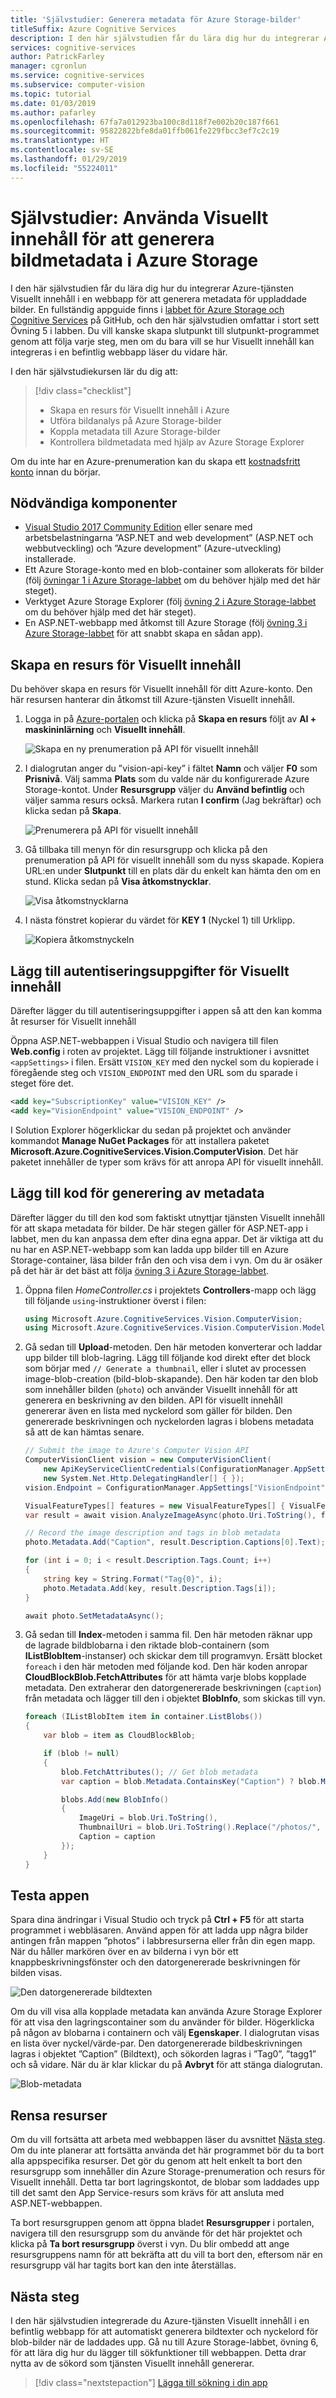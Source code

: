 ```yaml
---
title: 'Självstudier: Generera metadata för Azure Storage-bilder'
titleSuffix: Azure Cognitive Services
description: I den här självstudien får du lära dig hur du integrerar Azure-tjänsten Visuellt innehåll i en webbapp för att generera metadata för bilder.
services: cognitive-services
author: PatrickFarley
manager: cgronlun
ms.service: cognitive-services
ms.subservice: computer-vision
ms.topic: tutorial
ms.date: 01/03/2019
ms.author: pafarley
ms.openlocfilehash: 67fa7a012923ba100c8d118f7e002b20c187f661
ms.sourcegitcommit: 95822822bfe8da01ffb061fe229fbcc3ef7c2c19
ms.translationtype: HT
ms.contentlocale: sv-SE
ms.lasthandoff: 01/29/2019
ms.locfileid: "55224011"
---
```

# <a name="tutorial-use-computer-vision-to-generate-image-metadata-in-azure-storage"></a>Självstudier: Använda Visuellt innehåll för att generera bildmetadata i Azure Storage

I den här självstudien får du lära dig hur du integrerar Azure-tjänsten Visuellt innehåll i en webbapp för att generera metadata för uppladdade bilder. En fullständig appguide finns i [labbet för Azure Storage och Cognitive Services](https://github.com/Microsoft/computerscience/blob/master/Labs/Azure%20Services/Azure%20Storage/Azure%20Storage%20and%20Cognitive%20Services%20(MVC).md) på GitHub, och den här självstudien omfattar i stort sett Övning 5 i labben. Du vill kanske skapa slutpunkt till slutpunkt-programmet genom att följa varje steg, men om du bara vill se hur Visuellt innehåll kan integreras i en befintlig webbapp läser du vidare här.

I den här självstudiekursen lär du dig att:

> [!div class="checklist"]
> * Skapa en resurs för Visuellt innehåll i Azure
> * Utföra bildanalys på Azure Storage-bilder
> * Koppla metadata till Azure Storage-bilder
> * Kontrollera bildmetadata med hjälp av Azure Storage Explorer

Om du inte har en Azure-prenumeration kan du skapa ett [kostnadsfritt konto](https://azure.microsoft.com/free/) innan du börjar. 

## <a name="prerequisites"></a>Nödvändiga komponenter

- [Visual Studio 2017 Community Edition](https://www.visualstudio.com/products/visual-studio-community-vs.aspx) eller senare med arbetsbelastningarna ”ASP.NET and web development” (ASP.NET och webbutveckling) och ”Azure development” (Azure-utveckling) installerade.
- Ett Azure Storage-konto med en blob-container som allokerats för bilder (följ [övningar 1 i Azure Storage-labbet](https://github.com/Microsoft/computerscience/blob/master/Labs/Azure%20Services/Azure%20Storage/Azure%20Storage%20and%20Cognitive%20Services%20(MVC).md#Exercise1) om du behöver hjälp med det här steget).
- Verktyget Azure Storage Explorer (följ [övning 2 i Azure Storage-labbet](https://github.com/Microsoft/computerscience/blob/master/Labs/Azure%20Services/Azure%20Storage/Azure%20Storage%20and%20Cognitive%20Services%20(MVC).md#Exercise2) om du behöver hjälp med det här steget).
- En ASP.NET-webbapp med åtkomst till Azure Storage (följ [övning 3 i Azure Storage-labbet](https://github.com/Microsoft/computerscience/blob/master/Labs/Azure%20Services/Azure%20Storage/Azure%20Storage%20and%20Cognitive%20Services%20(MVC).md#Exercise3) för att snabbt skapa en sådan app).

## <a name="create-a-computer-vision-resource"></a>Skapa en resurs för Visuellt innehåll

Du behöver skapa en resurs för Visuellt innehåll för ditt Azure-konto. Den här resursen hanterar din åtkomst till Azure-tjänsten Visuellt innehåll.

1. Logga in på [Azure-portalen](https://ms.portal.azure.com) och klicka på **Skapa en resurs** följt av **AI + maskininlärning** och **Visuellt innehåll**.

    ![Skapa en ny prenumeration på API för visuellt innehåll](../Images/new-vision-api.png)

1. I dialogrutan anger du ”vision-api-key” i fältet **Namn** och väljer **F0** som **Prisnivå**. Välj samma **Plats** som du valde när du konfigurerade Azure Storage-kontot. Under **Resursgrupp** väljer du **Använd befintlig** och väljer samma resurs också. Markera rutan **I confirm** (Jag bekräftar) och klicka sedan på **Skapa**.

    ![Prenumerera på API för visuellt innehåll](../Images/create-vision-api.png)

1. Gå tillbaka till menyn för din resursgrupp och klicka på den prenumeration på API för visuellt innehåll som du nyss skapade. Kopiera URL:en under **Slutpunkt** till en plats där du enkelt kan hämta den om en stund. Klicka sedan på **Visa åtkomstnycklar**.

    ![Visa åtkomstnycklarna](../Images/copy-vision-endpoint.png)

1. I nästa fönstret kopierar du värdet för **KEY 1** (Nyckel 1) till Urklipp.

    ![Kopiera åtkomstnyckeln](../Images/copy-vision-key.png)

## <a name="add-computer-vision-credentials"></a>Lägg till autentiseringsuppgifter för Visuellt innehåll

Därefter lägger du till autentiseringsuppgifter i appen så att den kan komma åt resurser för Visuellt innehåll

Öppna ASP.NET-webbappen i Visual Studio och navigera till filen **Web.config** i roten av projektet. Lägg till följande instruktioner i avsnittet `<appSettings>` i filen. Ersätt `VISION_KEY` med den nyckel som du kopierade i föregående steg och `VISION_ENDPOINT` med den URL som du sparade i steget före det.

```xml
<add key="SubscriptionKey" value="VISION_KEY" />
<add key="VisionEndpoint" value="VISION_ENDPOINT" />
```

I Solution Explorer högerklickar du sedan på projektet och använder kommandot **Manage NuGet Packages** för att installera paketet **Microsoft.Azure.CognitiveServices.Vision.ComputerVision**. Det här paketet innehåller de typer som krävs för att anropa API för visuellt innehåll.

## <a name="add-metadata-generation-code"></a>Lägg till kod för generering av metadata

Därefter lägger du till den kod som faktiskt utnyttjar tjänsten Visuellt innehåll för att skapa metadata för bilder. De här stegen gäller för ASP.NET-app i labbet, men du kan anpassa dem efter dina egna appar. Det är viktiga att du nu har en ASP.NET-webbapp som kan ladda upp bilder till en Azure Storage-container, läsa bilder från den och visa dem i vyn. Om du är osäker på det här är det bäst att följa [övning 3 i Azure Storage-labbet](https://github.com/Microsoft/computerscience/blob/master/Labs/Azure%20Services/Azure%20Storage/Azure%20Storage%20and%20Cognitive%20Services%20(MVC).md#Exercise3). 

1. Öppna filen *HomeController.cs* i projektets **Controllers**-mapp och lägg till följande `using`-instruktioner överst i filen:

    ```csharp
    using Microsoft.Azure.CognitiveServices.Vision.ComputerVision;
    using Microsoft.Azure.CognitiveServices.Vision.ComputerVision.Models;
    ```

1. Gå sedan till **Upload**-metoden. Den här metoden konverterar och laddar upp bilder till blob-lagring. Lägg till följande kod direkt efter det block som börjar med `// Generate a thumbnail`, eller i slutet av processen image-blob-creation (bild-blob-skapande). Den här koden tar den blob som innehåller bilden (`photo`) och använder Visuellt innehåll för att generera en beskrivning av den bilden. API för visuellt innehåll genererar även en lista med nyckelord som gäller för bilden. Den genererade beskrivningen och nyckelorden lagras i blobens metadata så att de kan hämtas senare.

    ```csharp
    // Submit the image to Azure's Computer Vision API
    ComputerVisionClient vision = new ComputerVisionClient(
        new ApiKeyServiceClientCredentials(ConfigurationManager.AppSettings["SubscriptionKey"]),
        new System.Net.Http.DelegatingHandler[] { });
    vision.Endpoint = ConfigurationManager.AppSettings["VisionEndpoint"];

    VisualFeatureTypes[] features = new VisualFeatureTypes[] { VisualFeatureTypes.Description };
    var result = await vision.AnalyzeImageAsync(photo.Uri.ToString(), features);

    // Record the image description and tags in blob metadata
    photo.Metadata.Add("Caption", result.Description.Captions[0].Text);

    for (int i = 0; i < result.Description.Tags.Count; i++)
    {
        string key = String.Format("Tag{0}", i);
        photo.Metadata.Add(key, result.Description.Tags[i]);
    }

    await photo.SetMetadataAsync();
    ```

1. Gå sedan till **Index**-metoden i samma fil. Den här metoden räknar upp de lagrade bildblobarna i den riktade blob-containern (som **IListBlobItem**-instanser) och skickar dem till programvyn. Ersätt blocket `foreach` i den här metoden med följande kod. Den här koden anropar **CloudBlockBlob.FetchAttributes** för att hämta varje blobs kopplade metadata. Den extraherar den datorgenererade beskrivningen (`caption`) från metadata och lägger till den i objektet **BlobInfo**, som skickas till vyn.
    
    ```csharp
    foreach (IListBlobItem item in container.ListBlobs())
    {
        var blob = item as CloudBlockBlob;
    
        if (blob != null)
        {
            blob.FetchAttributes(); // Get blob metadata
            var caption = blob.Metadata.ContainsKey("Caption") ? blob.Metadata["Caption"] : blob.Name;
    
            blobs.Add(new BlobInfo()
            {
                ImageUri = blob.Uri.ToString(),
                ThumbnailUri = blob.Uri.ToString().Replace("/photos/", "/thumbnails/"),
                Caption = caption
            });
        }
    }
    ```

## <a name="test-the-app"></a>Testa appen

Spara dina ändringar i Visual Studio och tryck på **Ctrl + F5** för att starta programmet i webbläsaren. Använd appen för att ladda upp några bilder antingen från mappen ”photos” i labbresurserna eller från din egen mapp. När du håller markören över en av bilderna i vyn bör ett knappbeskrivningsfönster och den datorgenererade beskrivningen för bilden visas.

![Den datorgenererade bildtexten](../Images/thumbnail-with-tooltip.png)

Om du vill visa alla kopplade metadata kan använda Azure Storage Explorer för att visa den lagringscontainer som du använder för bilder. Högerklicka på någon av blobarna i containern och välj **Egenskaper**. I dialogrutan visas en lista över nyckel/värde-par. Den datorgenererade bildbeskrivningen lagras i objektet ”Caption” (Bildtext), och sökorden lagras i ”Tag0”, ”tagg1” och så vidare. När du är klar klickar du på **Avbryt** för att stänga dialogrutan.

![Blob-metadata](../Images/blob-metadata.png)

## <a name="clean-up-resources"></a>Rensa resurser

Om du vill fortsätta att arbeta med webbappen läser du avsnittet [Nästa steg](#next-steps). Om du inte planerar att fortsätta använda det här programmet bör du ta bort alla appspecifika resurser. Det gör du genom att helt enkelt ta bort den resursgrupp som innehåller din Azure Storage-prenumeration och resurs för Visuellt innehåll. Detta tar bort lagringskontot, de blobar som laddades upp till det samt den App Service-resurs som krävs för att ansluta med ASP.NET-webbappen. 

Ta bort resursgruppen genom att öppna bladet **Resursgrupper** i portalen, navigera till den resursgrupp som du använde för det här projektet och klicka på **Ta bort resursgrupp** överst i vyn. Du blir ombedd att ange resursgruppens namn för att bekräfta att du vill ta bort den, eftersom när en resursgrupp väl har tagits bort kan den inte återställas.

## <a name="next-steps"></a>Nästa steg

I den här självstudien integrerade du Azure-tjänsten Visuellt innehåll i en befintlig webbapp för att automatiskt generera bildtexter och nyckelord för blob-bilder när de laddades upp. Gå nu till Azure Storage-labbet, övning 6, för att lära dig hur du lägger till sökfunktioner till webbappen. Detta drar nytta av de sökord som tjänsten Visuellt innehåll genererar.

> [!div class="nextstepaction"]
> [Lägga till sökning i din app](https://github.com/Microsoft/computerscience/blob/master/Labs/Azure%20Services/Azure%20Storage/Azure%20Storage%20and%20Cognitive%20Services%20(MVC).md#Exercise6)
